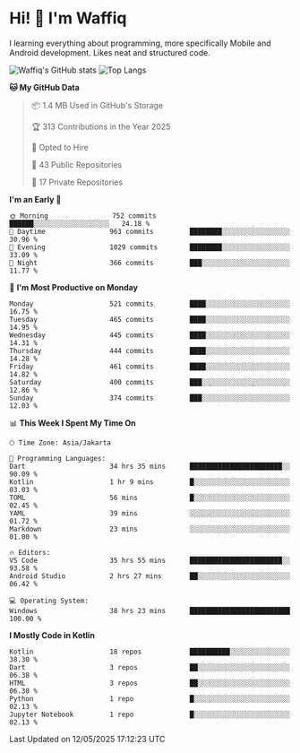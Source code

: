 
# Hi! 👋 I'm Waffiq

I learning everything about programming, more specifically Mobile and Android development. Likes neat and structured code.

<!-- Get to know more about me?

<a href="https://www.linkedin.com/in/waffiqaziz/"><img src="https://img.shields.io/static/v1?label=%20&message=LinkedIn&logo=linkedin&logoColor=white&color=0A66C2&style=for-the-badge" alt="LinkedIn"></a>
<a href="https://www.instagram.com/waffiqaziz/"><img src="https://img.shields.io/static/v1?label=%20&message=instagram&logo=instagram&logoColor=white&labelColor=%23E1306C&color=%23E1306C&style=for-the-badge" alt="Instagram"></a>
<a href="https://web.facebook.com/WaffiqAziz/"><img src="https://img.shields.io/static/v1?label=%20&message=Facebook&logo=facebook&logoColor=white&color=1877F2&style=for-the-badge" alt="Facebook"></a>
<a href="https://twitter.com/waffiqaziz"><img src="https://img.shields.io/static/v1?label=%20&message=X&logo=x&logoColor=white&color=000000&style=for-the-badge" alt="X"></a> -->

![Waffiq's GitHub stats](https://github-readme-stats-eight-theta.vercel.app/api?username=waffiqaziz&show_icons=true&include_all_commits=true&count_private=true&theme=dark)
![Top Langs](https://github-readme-stats.vercel.app/api/top-langs/?username=waffiqaziz&layout=compact&langs_count=8&theme=dark)

<!--START_SECTION:waka-->
**🐱 My GitHub Data** 

> 📦 1.4 MB Used in GitHub's Storage 
 > 
> 🏆 313 Contributions in the Year 2025
 > 
> 💼 Opted to Hire
 > 
> 📜 43 Public Repositories 
 > 
> 🔑 17 Private Repositories 
 > 
**I'm an Early 🐤** 

```text
🌞 Morning                752 commits         ██████░░░░░░░░░░░░░░░░░░░   24.18 % 
🌆 Daytime                963 commits         ████████░░░░░░░░░░░░░░░░░   30.96 % 
🌃 Evening                1029 commits        ████████░░░░░░░░░░░░░░░░░   33.09 % 
🌙 Night                  366 commits         ███░░░░░░░░░░░░░░░░░░░░░░   11.77 % 
```
📅 **I'm Most Productive on Monday** 

```text
Monday                   521 commits         ████░░░░░░░░░░░░░░░░░░░░░   16.75 % 
Tuesday                  465 commits         ████░░░░░░░░░░░░░░░░░░░░░   14.95 % 
Wednesday                445 commits         ████░░░░░░░░░░░░░░░░░░░░░   14.31 % 
Thursday                 444 commits         ████░░░░░░░░░░░░░░░░░░░░░   14.28 % 
Friday                   461 commits         ████░░░░░░░░░░░░░░░░░░░░░   14.82 % 
Saturday                 400 commits         ███░░░░░░░░░░░░░░░░░░░░░░   12.86 % 
Sunday                   374 commits         ███░░░░░░░░░░░░░░░░░░░░░░   12.03 % 
```


📊 **This Week I Spent My Time On** 

```text
🕑︎ Time Zone: Asia/Jakarta

💬 Programming Languages: 
Dart                     34 hrs 35 mins      ███████████████████████░░   90.09 % 
Kotlin                   1 hr 9 mins         █░░░░░░░░░░░░░░░░░░░░░░░░   03.03 % 
TOML                     56 mins             █░░░░░░░░░░░░░░░░░░░░░░░░   02.45 % 
YAML                     39 mins             ░░░░░░░░░░░░░░░░░░░░░░░░░   01.72 % 
Markdown                 23 mins             ░░░░░░░░░░░░░░░░░░░░░░░░░   01.00 % 

🔥 Editors: 
VS Code                  35 hrs 55 mins      ███████████████████████░░   93.58 % 
Android Studio           2 hrs 27 mins       ██░░░░░░░░░░░░░░░░░░░░░░░   06.42 % 

💻 Operating System: 
Windows                  38 hrs 23 mins      █████████████████████████   100.00 % 
```

**I Mostly Code in Kotlin** 

```text
Kotlin                   18 repos            ██████████░░░░░░░░░░░░░░░   38.30 % 
Dart                     3 repos             ██░░░░░░░░░░░░░░░░░░░░░░░   06.38 % 
HTML                     3 repos             ██░░░░░░░░░░░░░░░░░░░░░░░   06.38 % 
Python                   1 repo              █░░░░░░░░░░░░░░░░░░░░░░░░   02.13 % 
Jupyter Notebook         1 repo              █░░░░░░░░░░░░░░░░░░░░░░░░   02.13 % 
```




 Last Updated on 12/05/2025 17:12:23 UTC
<!--END_SECTION:waka-->
